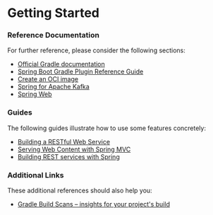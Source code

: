 # Getting Started

### Reference Documentation

For further reference, please consider the following sections:

* [Official Gradle documentation](https://docs.gradle.org)
* [Spring Boot Gradle Plugin Reference Guide](https://docs.spring.io/spring-boot/docs/3.2.8/gradle-plugin/reference/html/)
* [Create an OCI image](https://docs.spring.io/spring-boot/docs/3.2.8/gradle-plugin/reference/html/#build-image)
* [Spring for Apache Kafka](https://docs.spring.io/spring-boot/docs/3.2.8/reference/htmlsingle/index.html#messaging.kafka)
* [Spring Web](https://docs.spring.io/spring-boot/docs/3.2.8/reference/htmlsingle/index.html#web)

### Guides

The following guides illustrate how to use some features concretely:

* [Building a RESTful Web Service](https://spring.io/guides/gs/rest-service/)
* [Serving Web Content with Spring MVC](https://spring.io/guides/gs/serving-web-content/)
* [Building REST services with Spring](https://spring.io/guides/tutorials/rest/)

### Additional Links

These additional references should also help you:

* [Gradle Build Scans – insights for your project's build](https://scans.gradle.com#gradle)

